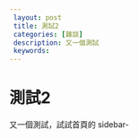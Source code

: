 ```yaml
---
 layout: post
 title: 測試2
 categories: [雜談]
 description: 又一個測試
 keywords: 
---
```


# 測試2
又一個測試，試試首頁的 sidebar-
<!--stackedit_data:
eyJoaXN0b3J5IjpbMTE2ODk5NTkzOF19
-->